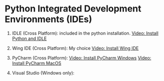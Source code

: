 # Python Integrated Development Environments (IDEs)

1. IDLE (Cross Platform):  included in the python installation. 
	[Video: Install Python and IDLE](https://youtu.be/vUdVNWyAUAU)
2. Wing IDE (Cross Platform): My choice
	[Video: Install Wing IDE](https://youtu.be/DTIR4Id-KsY)
3. PyCharm (Cross Platform): 
	[Video: Install PyCharm Windows](https://youtu.be/rnaa5jl8pVg)
	[Video: Install PyCharm MacOS](https://youtu.be/Cck-QIGdbdY)

4. Visual Studio (Windows only):

